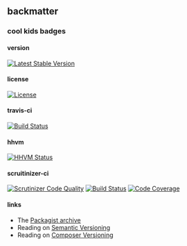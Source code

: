 
## backmatter

### cool kids badges

#### version

[![Latest Stable Version](https://poser.pugx.org/henderjon/clever-php-sdk/v/stable.svg)](https://packagist.org/packages/henderjon/clever-php-sdk)

#### license

[![License](https://poser.pugx.org/henderjon/clever-php-sdk/license.svg)](https://packagist.org/packages/henderjon/clever-php-sdk)

#### travis-ci

[![Build Status](https://travis-ci.org/henderjon/clever-php-sdk.svg?branch=master)](https://travis-ci.org/henderjon/clever-php-sdk)

#### hhvm

[![HHVM Status](http://hhvm.h4cc.de/badge/henderjon/clever-php-sdk.png)](http://hhvm.h4cc.de/package/henderjon/clever-php-sdk)

#### scruitinizer-ci

[![Scrutinizer Code Quality](https://scrutinizer-ci.com/g/henderjon/clever-php-sdk/badges/quality-score.png?b=master)](https://scrutinizer-ci.com/g/henderjon/clever-php-sdk/?branch=master)
[![Build Status](https://scrutinizer-ci.com/g/henderjon/clever-php-sdk/badges/build.png?b=master)](https://scrutinizer-ci.com/g/henderjon/clever-php-sdk/build-status/master)
[![Code Coverage](https://scrutinizer-ci.com/g/henderjon/clever-php-sdk/badges/coverage.png?b=master)](https://scrutinizer-ci.com/g/henderjon/clever-php-sdk/?branch=master)

#### links

  - The [Packagist archive](https://packagist.org/packages/henderjon/clever-php-sdk)
  - Reading on [Semantic Versioning](http://semver.org/)
  - Reading on [Composer Versioning](https://getcomposer.org/doc/01-basic-usage.md#package-versions)
